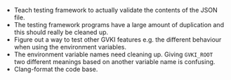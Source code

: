 * Teach testing framework to actually validate the contents of the JSON file.
* The testing framework programs have a large amount of duplication and this
  should really be cleaned up.
* Figure out a way to test other GVKI features e.g. the different behaviour
  when using the environment variables.
* The environment variable names need cleaning up. Giving ``GVKI_ROOT`` two
  different meanings based on another variable name is confusing.
* Clang-format the code base.
